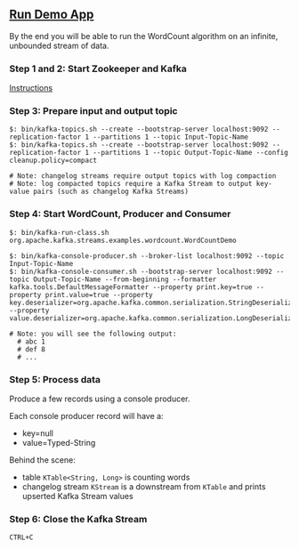 ## [Run Demo App](https://kafka.apache.org/23/documentation/streams/quickstart)

By the end you will be able to run the WordCount algorithm on an infinite, unbounded stream of data.  

### Step 1 and 2: Start Zookeeper and Kafka

[Instructions](../../QuickStart)

### Step 3: Prepare input and output topic

```
$: bin/kafka-topics.sh --create --bootstrap-server localhost:9092 --replication-factor 1 --partitions 1 --topic Input-Topic-Name
$: bin/kafka-topics.sh --create --bootstrap-server localhost:9092 --replication-factor 1 --partitions 1 --topic Output-Topic-Name --config cleanup.policy=compact

# Note: changelog streams require output topics with log compaction
# Note: log compacted topics require a Kafka Stream to output key-value pairs (such as changelog Kafka Streams)
```

### Step 4: Start WordCount, Producer and Consumer

```
$: bin/kafka-run-class.sh org.apache.kafka.streams.examples.wordcount.WordCountDemo

$: bin/kafka-console-producer.sh --broker-list localhost:9092 --topic Input-Topic-Name
$: bin/kafka-console-consumer.sh --bootstrap-server localhost:9092 --topic Output-Topic-Name --from-beginning --formatter kafka.tools.DefaultMessageFormatter --property print.key=true --property print.value=true --property key.deserializer=org.apache.kafka.common.serialization.StringDeserializer --property value.deserializer=org.apache.kafka.common.serialization.LongDeserializer

# Note: you will see the following output:
  # abc 1
  # def 8
  # ...
```

### Step 5: Process data

Produce a few records using a console producer.  

Each console producer record will have a:
* key=null
* value=Typed-String

Behind the scene:
* table `KTable<String, Long>` is counting words
* changelog stream `KStream` is a downstream from `KTable` and prints upserted Kafka Stream values

### Step 6: Close the Kafka Stream

```
CTRL+C
```
